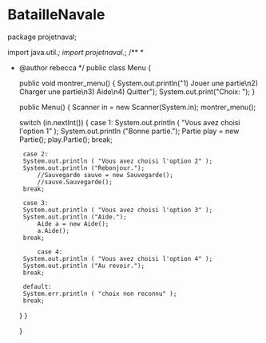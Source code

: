 # BatailleNavale

package projetnaval;

import java.util.*;
import projetnaval.*;
/**
 *
 * @author rebecca
 */
public class Menu {

    public void montrer_menu() 
    {
	System.out.println("1) Jouer une partie\n2) Charger une partie\n3) Aide\n4) Quitter");
	System.out.print("Choix: ");
    }
    
   
 
    public Menu() 
    {
        Scanner in = new Scanner(System.in);
        montrer_menu();
  
	switch (in.nextInt()) 
	{
	    case 1:
	    System.out.println ( "Vous avez choisi l'option 1" );
	    System.out.println ("Bonne partie.");
            Partie play = new Partie();
            play.Partie();
	    break;
  
	    case 2:
	    System.out.println ( "Vous avez choisi l'option 2" );
	    System.out.println ("Rebonjour.");
            //Sauvegarde sauve = new Sauvegarde();
            //sauve.Sauvegarde();
	    break;
  
	    case 3:
	    System.out.println ( "Vous avez choisi l'option 3" );
	    System.out.println ("Aide.");
            Aide a = new Aide();
            a.Aide();
	    break;
            
            case 4:
	    System.out.println ( "Vous avez choisi l'option 4" );
	    System.out.println ("Au revoir.");
	    break;

	    default:
	    System.err.println ( "choix non reconnu" );
	    break;
	}
    }
    
    
    
        
        
    
    }
